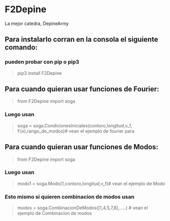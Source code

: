 # F2Depine
La mejor catedra, DepineArmy

## Para instalarlo corran en la consola el siguiente comando:
### pueden probar con pip o pip3
>pip3 install F2Depine

## Para cuando quieran usar funciones de Fourier:

> from F2Depine import soga
### Luego usan
>  soga = soga.CondicionesIniciales(contoro,longitud,v_f, F(x),rango_de_modos)# vean el ejemplo de fourier para 
 
## Para cuando quieran usar funciones de Modos:

> from F2Depine import soga
### Luego usan
>  modo1 = soga.Modo(1,contoro,longitud,v_f)# vean el ejemplo de Modo
### Esto mismo si quieren combinacion de modos usan
> modos = soga.CombinacionDeModos([1,4,5,7,8],.....) # vean el ejemplo de Combinacion de modos
 

